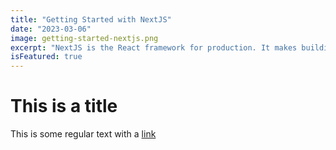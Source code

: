 ```yaml
---
title: "Getting Started with NextJS"
date: "2023-03-06"
image: getting-started-nextjs.png
excerpt: "NextJS is the React framework for production. It makes building React apps and sites a breeze and ships with built-in SSR."
isFeatured: true
---
```


# This is a title

This is some regular text with a [link](https://marcinsuski.pl)
